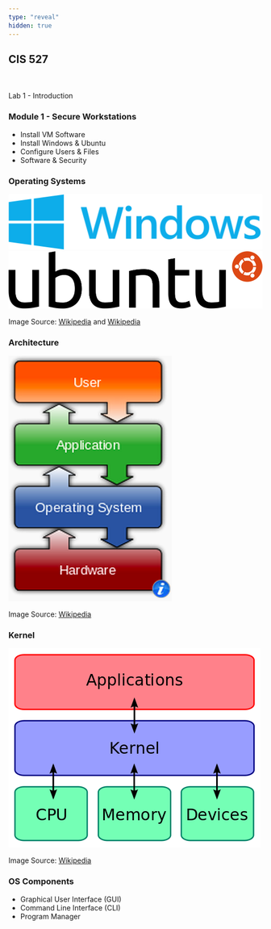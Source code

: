 ```yaml
---
type: "reveal"
hidden: true
---
```

<section>
	<h2>CIS 527</h2><br><br>Lab 1 - Introduction
</section>
<section>
	<h3>Module 1 - Secure Workstations</h3>
	<ul>
		<li>Install VM Software</li>
		<li>Install Windows & Ubuntu</li>
		<li>Configure Users & Files</li>
		<li>Software & Security</li>
	</ul>
</section>
<section>
	<h3>Operating Systems</h3>
	<img class="plain" style="width: 1000px;" src="/images/windows_logo_wiki.png">
	<img class="plain" style="width: 1000px;" src="/images/ubuntu_logo_wiki.png">
  <p class="imagecredit">Image Source: <a href="http://en.wikipedia.org/wiki/Microsoft_Windows">Wikipedia</a> and <a href="http://en.wikipedia.org/wiki/Ubuntu_(operating_system)">Wikipedia</a></p>
</section>
<section>
	<h3>Architecture</h3>
	<img class="stretch" src="/images/os_diagram1_wiki.png">
	<p class="imagecredit">Image Source: <a href="http://en.wikipedia.org/wiki/Operating_system">Wikipedia</a></p>
</section>
<section>
	<h3>Kernel</h3>
	<img class="stretch plain" src="/images/kernel_diagram_wiki.png">
	<p class="imagecredit">Image Source: <a href="http://en.wikipedia.org/wiki/Operating_system">Wikipedia</a></p>
</section>
<section>
	<h3>OS Components</h3>
	<ul>
		<li>Graphical User Interface (GUI)</li>
		<li>Command Line Interface (CLI)</li>
		<li>Program Manager</li>
	</ul>
</section>
